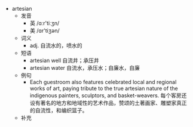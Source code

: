 - artesian
  - 发音
    - 英 /ɑːr'tiːʒn/
    - 美 /ɑr'tiʒən/
  - 词义
    - adj. 自流水的，喷水的
  - 短语
    - artesian well 自流井；承压井
    - artesian water 自流水，承压水；自廉水，自廉
  - 例句
    - Each guestroom also features celebrated local and regional works of art, paying tribute to the true artesian nature of the indigenous painters, sculptors, and basket-weavers. 每个客房还设有著名的地方和地域性的艺术作品，赞颂的土著画家、雕塑家真正的自流性，和编织篮子。
  - 补充